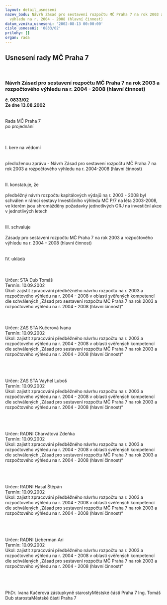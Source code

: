 ```yaml
---
layout: detail_usneseni
nazev_bodu: Návrh Zásad pro sestavení rozpočtu MČ Praha 7 na rok 2003 a rozpočtového
  výhledu na r. 2004 - 2008 (hlavní činnost)
datum_vzniku_usneseni: '2002-08-13 00:00:00'
cislo_usneseni: '0833/02'
prilohy: []
organ: rada
---
```

<div id="ucUsn_pList" class="usn">
	<span><h2>Usnesení rady MČ Praha 7 </h2>
<br></span><div class="standBody">
<span><h3>Návrh Zásad pro sestavení rozpočtu MČ Praha 7 na rok 2003 a rozpočtového výhledu na r. 2004 - 2008 (hlavní činnost)</h3></span><div class="center">
		<strong>č. 0833/02</strong><br>
	</div>
<div class="center">
		<strong>Ze dne 13.08.2002</strong><br><br>
	</div>
<br>Rada MČ Praha 7<br>po projednání<br><br><br><br>I.	bere na vědomí<br><br> <br>předloženou zprávu - Návrh Zásad pro sestavení rozpočtu MČ Praha 7 na rok 2003 a rozpočtového výhledu na r. 2004-2008 (hlavní činnost)<br><br><br>II.	konstatuje, že<br><br>předběžný návrh rozpočtu kapitálových výdajů na r. 2003 - 2008 byl schválen v rámci sestavy Investičního výhledu MČ P/7 na léta 2003-2008, ve kterém jsou shromážděny požadavky jednotlivých ORJ na investiční akce v  jednotlivých letech<br><br><br>III.	schvaluje <br><br>Zásady pro sestavení rozpočtu MČ Praha 7 na rok 2003 a rozpočtového výhledu na r. 2004 - 2008 (hlavní činnost)<br><br><br>IV.	ukládá <br><br><br> <br>Určen:	STA Dub Tomáš<br>Termín: 10.09.2002<br>Úkol:	zajistit zpracování předběžného návrhu rozpočtu na r. 2003  a rozpočtového výhledu na r. 2004 - 2008 v oblasti svěřených kompetencí dle schválených „Zásad pro sestavení rozpočtu MČ Praha 7 na rok 2003 a rozpočtového  výhledu na r. 2004 - 2008 (hlavní činnost)“<br> <br><br> <br>Určen:	ZAS STA Kučerová Ivana<br>Termín: 10.09.2002<br>Úkol:	zajistit zpracování předběžného návrhu rozpočtu na r. 2003  a rozpočtového výhledu na r. 2004 - 2008 v oblasti svěřených kompetencí dle schválených „Zásad pro sestavení rozpočtu MČ Praha 7 na rok 2003 a rozpočtového  výhledu na r. 2004 - 2008 (hlavní činnost)“<br> <br><br><br> <br>Určen:	ZAS STA Vayhel Luboš<br>Termín: 10.09.2002<br>Úkol:	zajistit zpracování předběžného návrhu rozpočtu na r. 2003  a rozpočtového výhledu na r. 2004 - 2008 v oblasti svěřených kompetencí dle schválených „Zásad pro sestavení rozpočtu MČ Praha 7 na rok 2003 a rozpočtového  výhledu na r. 2004 - 2008 (hlavní činnost)“<br> <br><br><br> <br>Určen:	RADNI Charvátová Zdeňka<br>Termín: 10.09.2002<br>Úkol:	zajistit zpracování předběžného návrhu rozpočtu na r. 2003  a rozpočtového výhledu na r. 2004 - 2008 v oblasti svěřených kompetencí dle schválených „Zásad pro sestavení rozpočtu MČ Praha 7 na rok 2003 a rozpočtového  výhledu na r. 2004 - 2008 (hlavní činnost)“<br> <br><br><br> <br>Určen:	RADNI Hasal Štěpán<br>Termín: 10.09.2002<br>Úkol:	zajistit zpracování předběžného návrhu rozpočtu na r. 2003  a rozpočtového výhledu na r. 2004 - 2008 v oblasti svěřených kompetencí dle schválených „Zásad pro sestavení rozpočtu MČ Praha 7 na rok 2003 a rozpočtového  výhledu na r. 2004 - 2008 (hlavní činnost)“<br> <br><br><br> <br>Určen:	RADNI Lieberman Ari<br>Termín: 10.09.2002<br>Úkol:	zajistit zpracování předběžného návrhu rozpočtu na r. 2003  a rozpočtového výhledu na r. 2004 - 2008 v oblasti svěřených kompetencí dle schválených „Zásad pro sestavení rozpočtu MČ Praha 7 na rok 2003 a rozpočtového  výhledu na r. 2004 - 2008 (hlavní činnost)“<br> <br><br> <br>	<br>PhDr. Ivana Kučerová zástupkyně starostyMěstské části Praha 7	Ing. Tomáš Dub starostaMěstské části Praha 7<br>	<br><br>
</div>
</div>